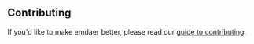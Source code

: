 ## Contributing

If you'd like to make emdaer better, please read our [guide to contributing](./CONTRIBUTING.md).

<!--emdaer-p
  - '@emdaer/plugin-contributors-details-github'
-->
